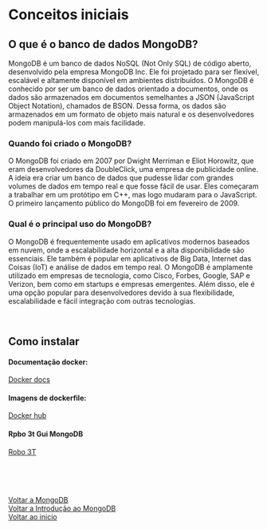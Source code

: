 # Conceitos iniciais

## O que é o banco de dados MongoDB?
MongoDB é um banco de dados NoSQL (Not Only SQL) de código aberto, desenvolvido pela empresa MongoDB Inc. Ele foi projetado para ser flexível, escalável e altamente disponível em ambientes distribuídos. O MongoDB é conhecido por ser um banco de dados orientado a documentos, onde os dados são armazenados em documentos semelhantes a JSON (JavaScript Object Notation), chamados de BSON. Dessa forma, os dados são armazenados em um formato de objeto mais natural e os desenvolvedores podem manipulá-los com mais facilidade.

### Quando foi criado o MongoDB?

O MongoDB foi criado em 2007 por Dwight Merriman e Eliot Horowitz, que eram desenvolvedores da DoubleClick, uma empresa de publicidade online. A ideia era criar um banco de dados que pudesse lidar com grandes volumes de dados em tempo real e que fosse fácil de usar. Eles começaram a trabalhar em um protótipo em C++, mas logo mudaram para o JavaScript. O primeiro lançamento público do MongoDB foi em fevereiro de 2009.

### Qual é o principal uso do MongoDB?
O MongoDB é frequentemente usado em aplicativos modernos baseados em nuvem, onde a escalabilidade horizontal e a alta disponibilidade são essenciais. Ele também é popular em aplicativos de Big Data, Internet das Coisas (IoT) e análise de dados em tempo real. O MongoDB é amplamente utilizado em empresas de tecnologia, como Cisco, Forbes, Google, SAP e Verizon, bem como em startups e empresas emergentes. Além disso, ele é uma opção popular para desenvolvedores devido à sua flexibilidade, escalabilidade e fácil integração com outras tecnologias.

<br>

## Como instalar

#### Documentação docker:
[Docker docs](https://docs.docker.com/)

#### Imagens de dockerfile:
[Docker hub](https://hub.docker.com/)

#### Rpbo 3t Gui MongoDB
[Robo 3T](https://robomongo.org/)

<br>

<br>

<br>

[Voltar a MongoDB](/Arquivos/Conteudo/5%20-%20Trabalhando%20com%20banco%20de%20dados%20sql%20e%20nosql/5.2.2%20Mongodb.md)<br>
[Voltar a Introdução ao MongoDB](/Arquivos/Conteudo/5%20-%20Trabalhando%20com%20banco%20de%20dados%20sql%20e%20nosql/5.2%20Introducao%20ao%20mongodb.md)<br>
[Voltar ao inicio](/README.md)